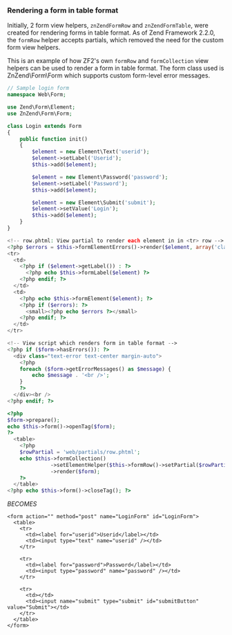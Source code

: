 ### Rendering a form in table format

Initially, 2 form view helpers, `znZendFormRow` and `znZendFormTable`, were created for
rendering forms in table format. As of Zend Framework 2.2.0, the `formRow` helper accepts
partials, which removed the need for the custom form view helpers.

This is an example of how ZF2's own `formRow` and `formCollection` view helpers can be used to
render a form in table format. The form class used is ZnZend\Form\Form which supports custom form-level
error messages.

```php
// Sample login form
namespace Web\Form;

use Zend\Form\Element;
use ZnZend\Form\Form;

class Login extends Form
{
    public function init()
    {
        $element = new Element\Text('userid');
        $element->setLabel('Userid');
        $this->add($element);

        $element = new Element\Password('password');
        $element->setLabel('Password');
        $this->add($element);

        $element = new Element\Submit('submit');
        $element->setValue('Login');
        $this->add($element);
    }
}
```

```php
<!-- row.phtml: View partial to render each element in in <tr> row -->
<?php $errors = $this->formElementErrors()->render($element, array('class' => 'text-error')); ?>
<tr>
  <td>
    <?php if ($element->getLabel()) : ?>
      <?php echo $this->formLabel($element) ?>
    <?php endif; ?>
  </td>
  <td>
    <?php echo $this->formElement($element); ?>
    <?php if ($errors): ?>
      <small><?php echo $errors ?></small>
    <?php endif; ?>
  </td>
</tr>
```

```php
<!-- View script which renders form in table format -->
<?php if ($form->hasErrors()): ?>
  <div class="text-error text-center margin-auto">
    <?php
    foreach ($form->getErrorMessages() as $message) {
        echo $message . '<br />';
    }
    ?>
  </div><br />
<?php endif; ?>

<?php
$form->prepare();
echo $this->form()->openTag($form);
?>
  <table>
    <?php
    $rowPartial = 'web/partials/row.phtml';
    echo $this->formCollection()
              ->setElementHelper($this->formRow()->setPartial($rowPartial))
              ->render($form);
    ?>
  </table>
<?php echo $this->form()->closeTag(); ?>
```
_BECOMES_
```
<form action="" method="post" name="LoginForm" id="LoginForm">
  <table>
    <tr>
      <td><label for="userid">Userid</label></td>
      <td><input type="text" name="userid" /></td>
    </tr>

    <tr>
      <td><label for="password">Password</label></td>
      <td><input type="password" name="password" /></td>
    </tr>

    <tr>
      <td></td>
      <td><input name="submit" type="submit" id="submitButton" value="Submit"></td>
    </tr>
  </table>
</form>
```
